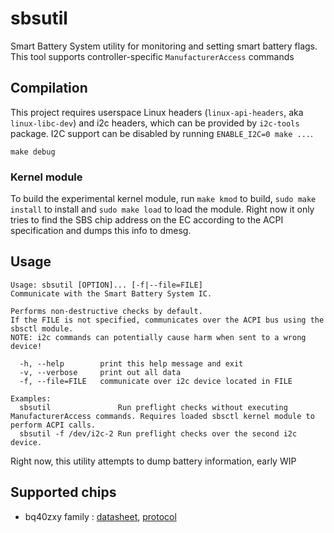 # sbsutil

Smart Battery System utility for monitoring and setting smart battery flags. This tool supports controller-specific `ManufacturerAccess` commands

## Compilation

This project requires userspace Linux headers (`linux-api-headers`, aka `linux-libc-dev`) and i2c headers, which can be provided by `i2c-tools` package. I2C support can be disabled by running `ENABLE_I2C=0 make ...`.

`make debug`

### Kernel module

To build the experimental kernel module, run `make kmod` to build, `sudo make install` to install and `sudo make load` to load the module. Right now it only tries to find the SBS chip address on the EC according to the ACPI specification and dumps this info to dmesg. 

## Usage

```
Usage: sbsutil [OPTION]... [-f|--file=FILE]
Communicate with the Smart Battery System IC.

Performs non-destructive checks by default.
If the FILE is not specified, communicates over the ACPI bus using the sbsctl module.
NOTE: i2c commands can potentially cause harm when sent to a wrong device!

  -h, --help     	print this help message and exit
  -v, --verbose  	print out all data
  -f, --file=FILE	communicate over i2c device located in FILE

Examples:
  sbsutil              	Run preflight checks without executing ManufacturerAccess commands. Requires loaded sbsctl kernel module to perform ACPI calls.
  sbsutil -f /dev/i2c-2	Run preflight checks over the second i2c device.
```

Right now, this utility attempts to dump battery information, early WIP

## Supported chips

- bq40zxy family : [datasheet](https://www.ti.com/lit/ds/symlink/bq40z50.pdf), [protocol](https://www.ti.com/lit/ug/sluua43a/sluua43a.pdf)
